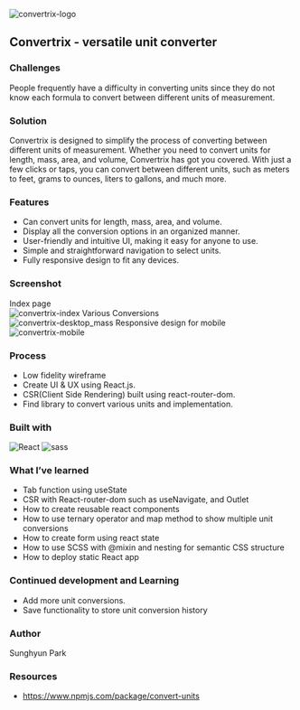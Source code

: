 ![convertrix-logo](https://github.com/oliveguy/live-chat-app/assets/103153516/727f7aed-d9d3-4921-b3b1-78a78fe19b57)
## Convertrix - versatile unit converter

### Challenges
People frequently have a difficulty in converting units since they do not know each formula to convert between different units of measurement.

### Solution
Convertrix is designed to simplify the process of converting between different units of measurement. Whether you need to convert units for length, mass, area, and volume, Convertrix has got you covered. With just a few clicks or taps, you can convert between different units, such as meters to feet, grams to ounces, liters to gallons, and much more.

### Features
-	Can convert units for length, mass, area, and volume.
-	Display all the conversion options in an organized manner.
-	User-friendly and intuitive UI, making it easy for anyone to use.
-	Simple and straightforward navigation to select units.
-	Fully responsive design to fit any devices.

### Screenshot
Index page <br>
![convertrix-index](https://github.com/oliveguy/live-chat-app/assets/103153516/032ec361-459d-4479-b3d5-f7dde346bfb1)
Various Conversions <br>
![convertrix-desktop_mass](https://github.com/oliveguy/live-chat-app/assets/103153516/566dd6e9-eb4d-48b2-8732-55e44d6c8374)
Responsive design for mobile <br>
![convertrix-mobile](https://github.com/oliveguy/live-chat-app/assets/103153516/2fa45d1d-64d6-4527-8903-d65f989f178f)

### Process
-	Low fidelity wireframe
-	Create UI & UX using React.js.
-	CSR(Client Side Rendering) built using react-router-dom.
-	Find library to convert various units and implementation.

### Built with
![React](https://img.shields.io/badge/-React-222222?style=for-the-badge&logo=react)
![sass](https://img.shields.io/badge/sass-CC6699?style=for-the-badge&logo=sass&logoColor=white)

### What I’ve learned
-	Tab function using useState
-	CSR with React-router-dom such as useNavigate, and Outlet
-	How to create reusable react components
-	How to use ternary operator and map method to show multiple unit conversions
-	How to create form using react state
-	How to use SCSS with @mixin and nesting for semantic CSS structure
-	How to deploy static React app

### Continued development and Learning
-	Add more unit conversions.
-	Save functionality to store unit conversion history

### Author
Sunghyun Park

### Resources
-	https://www.npmjs.com/package/convert-units
